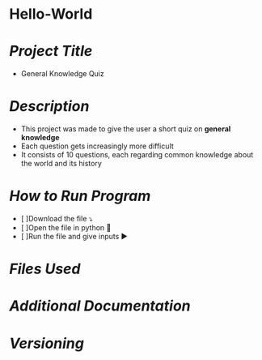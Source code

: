 # Hello-World
# *Project Title*
- General Knowledge Quiz
# *Description*
- This project was made to give the user a short quiz on **general knowledge**
- Each question gets increasingly more difficult
- It consists of 10 questions, each regarding common knowledge about the world and its history
# *How to Run Program*
- [ ]Download the file ⤵️
- [ ]Open the file in python 🐍
- [ ]Run the file and give inputs ▶️
# *Files Used*
# *Additional Documentation*
# *Versioning*


